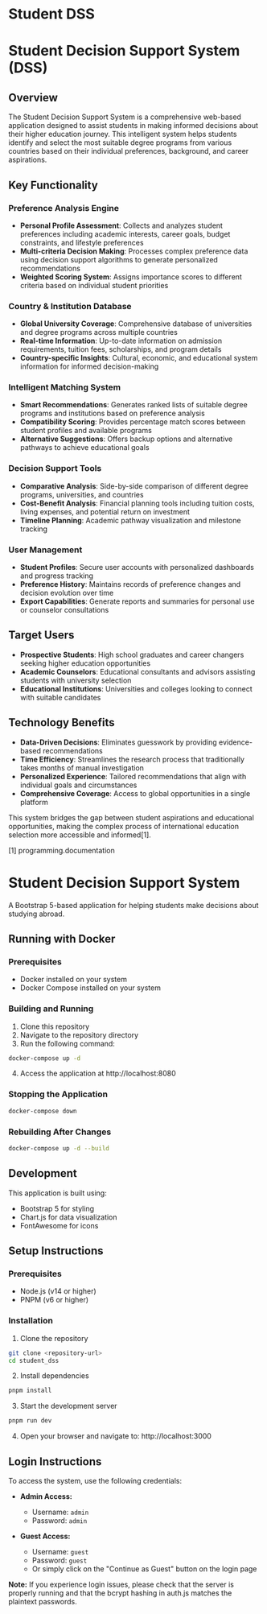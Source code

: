 # Student DSS

# Student Decision Support System (DSS)

## Overview

The Student Decision Support System is a comprehensive web-based application designed to assist students in making informed decisions about their higher education journey. This intelligent system helps students identify and select the most suitable degree programs from various countries based on their individual preferences, background, and career aspirations.

## Key Functionality

### **Preference Analysis Engine**
- **Personal Profile Assessment**: Collects and analyzes student preferences including academic interests, career goals, budget constraints, and lifestyle preferences
- **Multi-criteria Decision Making**: Processes complex preference data using decision support algorithms to generate personalized recommendations
- **Weighted Scoring System**: Assigns importance scores to different criteria based on individual student priorities

### **Country & Institution Database**
- **Global University Coverage**: Comprehensive database of universities and degree programs across multiple countries
- **Real-time Information**: Up-to-date information on admission requirements, tuition fees, scholarships, and program details
- **Country-specific Insights**: Cultural, economic, and educational system information for informed decision-making

### **Intelligent Matching System**
- **Smart Recommendations**: Generates ranked lists of suitable degree programs and institutions based on preference analysis
- **Compatibility Scoring**: Provides percentage match scores between student profiles and available programs
- **Alternative Suggestions**: Offers backup options and alternative pathways to achieve educational goals

### **Decision Support Tools**
- **Comparative Analysis**: Side-by-side comparison of different degree programs, universities, and countries
- **Cost-Benefit Analysis**: Financial planning tools including tuition costs, living expenses, and potential return on investment
- **Timeline Planning**: Academic pathway visualization and milestone tracking

### **User Management**
- **Student Profiles**: Secure user accounts with personalized dashboards and progress tracking
- **Preference History**: Maintains records of preference changes and decision evolution over time
- **Export Capabilities**: Generate reports and summaries for personal use or counselor consultations

## Target Users

- **Prospective Students**: High school graduates and career changers seeking higher education opportunities
- **Academic Counselors**: Educational consultants and advisors assisting students with university selection
- **Educational Institutions**: Universities and colleges looking to connect with suitable candidates

## Technology Benefits

- **Data-Driven Decisions**: Eliminates guesswork by providing evidence-based recommendations
- **Time Efficiency**: Streamlines the research process that traditionally takes months of manual investigation
- **Personalized Experience**: Tailored recommendations that align with individual goals and circumstances
- **Comprehensive Coverage**: Access to global opportunities in a single platform

This system bridges the gap between student aspirations and educational opportunities, making the complex process of international education selection more accessible and informed[1].

[1] programming.documentation

# Student Decision Support System

A Bootstrap 5-based application for helping students make decisions about studying abroad.

## Running with Docker

### Prerequisites
- Docker installed on your system
- Docker Compose installed on your system

### Building and Running

1. Clone this repository
2. Navigate to the repository directory
3. Run the following command:

```bash
docker-compose up -d
```

4. Access the application at http://localhost:8080

### Stopping the Application

```bash
docker-compose down
```

### Rebuilding After Changes

```bash
docker-compose up -d --build
```

## Development

This application is built using:
- Bootstrap 5 for styling
- Chart.js for data visualization
- FontAwesome for icons

## Setup Instructions

### Prerequisites
- Node.js (v14 or higher)
- PNPM (v6 or higher)

### Installation

1. Clone the repository
```bash
git clone <repository-url>
cd student_dss
```

2. Install dependencies
```bash
pnpm install
```

3. Start the development server
```bash
pnpm run dev
```

4. Open your browser and navigate to: http://localhost:3000

## Login Instructions

To access the system, use the following credentials:

- **Admin Access:**
  - Username: `admin`
  - Password: `admin`

- **Guest Access:**
  - Username: `guest`
  - Password: `guest`
  - Or simply click on the "Continue as Guest" button on the login page

**Note:** If you experience login issues, please check that the server is properly running and that the bcrypt hashing in auth.js matches the plaintext passwords.